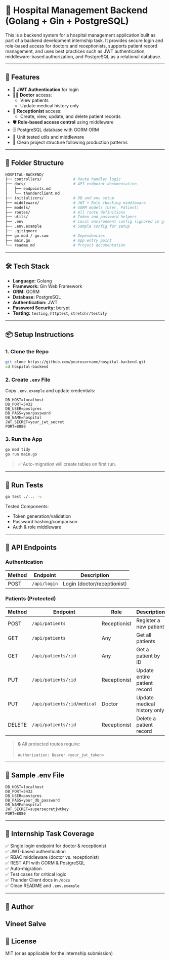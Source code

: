 # 🏥 Hospital Management Backend (Golang + Gin + PostgreSQL)

This is a backend system for a hospital management application built as part of a backend development internship task. It provides secure login and role-based access for doctors and receptionists, supports patient record management, and uses best practices such as JWT authentication, middleware-based authorization, and PostgreSQL as a relational database.

---

## 🚀 Features

- 🔐 **JWT Authentication** for login
- 👩‍⚕️ **Doctor** access:
  - View patients
  - Update medical history only
- 🧾 **Receptionist** access:
  - Create, view, update, and delete patient records
- 🛡️ **Role-based access control** using middleware
- 🗄️ PostgreSQL database with GORM ORM
- 🧪 Unit tested utils and middleware
- 🧱 Clean project structure following production patterns

---

## 📁 Folder Structure

```bash
HOSPITAL-BACKEND/
├── controllers/              # Route handler logic
├── docs/                     # API endpoint documentation
│   ├── endpoints.md
│   └── thunderclient.md
├── initializers/             # DB and env setup
├── middleware/               # JWT + Role checking middleware
├── models/                   # GORM models (User, Patient)
├── routes/                   # All route definitions
├── utils/                    # Token and password helpers
├── .env                      # Local environment config (ignored in git)
├── .env.example              # Sample config for setup
├── .gitignore
├── go.mod / go.sum           # Dependencies
├── main.go                   # App entry point
└── readme.md                 # Project documentation
```

---

## 🛠️ Tech Stack

- **Language:** Golang
- **Framework:** Gin Web Framework
- **ORM:** GORM
- **Database:** PostgreSQL
- **Authentication:** JWT
- **Password Security:** bcrypt
- **Testing:** `testing`, `httptest`, `stretchr/testify`

---

## 📦 Setup Instructions

### 1. Clone the Repo

```bash
git clone https://github.com/yourusername/hospital-backend.git
cd hospital-backend
```

### 2. Create `.env` File

Copy `.env.example` and update credentials:

```env
DB_HOST=localhost
DB_PORT=5432
DB_USER=postgres
DB_PASS=yourpassword
DB_NAME=hospital
JWT_SECRET=your_jwt_secret
PORT=8080
```

### 3. Run the App

```bash
go mod tidy
go run main.go
```

> ✅ Auto-migration will create tables on first run.

---

## 🧪 Run Tests

```bash
go test ./... -v
```

Tested Components:
- Token generation/validation
- Password hashing/comparison
- Auth & role middleware

---

## 🔐 API Endpoints

### Authentication

| Method | Endpoint       | Description             |
|--------|----------------|-------------------------|
| POST   | `/api/login`   | Login (doctor/receptionist) |

### Patients (Protected)

| Method | Endpoint                       | Role         | Description                      |
|--------|--------------------------------|--------------|----------------------------------|
| POST   | `/api/patients`               | Receptionist | Register a new patient           |
| GET    | `/api/patients`               | Any          | Get all patients                 |
| GET    | `/api/patients/:id`           | Any          | Get a patient by ID              |
| PUT    | `/api/patients/:id`           | Receptionist | Update entire patient record     |
| PUT    | `/api/patients/:id/medical`   | Doctor       | Update medical history only      |
| DELETE | `/api/patients/:id`           | Receptionist | Delete a patient record          |

> 🔒 All protected routes require:
> ```
> Authorization: Bearer <your_jwt_token>
> ```

---

## 📄 Sample .env File

```env
DB_HOST=localhost
DB_PORT=5432
DB_USER=postgres
DB_PASS=your_db_password
DB_NAME=hospital
JWT_SECRET=supersecretjwtkey
PORT=8080
```

---

## 🧾 Internship Task Coverage

✅ Single login endpoint for doctor & receptionist  
✅ JWT-based authentication  
✅ RBAC middleware (doctor vs. receptionist)  
✅ REST API with GORM & PostgreSQL  
✅ Auto-migration  
✅ Test cases for critical logic  
✅ Thunder Client docs in `/docs`  
✅ Clean README and `.env.example`

---

## 👤 Author

**Vineet Salve**  
---

## 📎 License

MIT (or as applicable for the internship submission)
